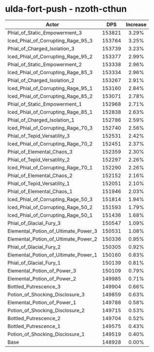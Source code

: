 # ulda-fort-push - nzoth-cthun
| Actor | DPS | Increase |
|---|:---:|:---:|
|Phial_of_Static_Empowerment_3|153821|3.29%|
|Iced_Phial_of_Corrupting_Rage_95_3|153764|3.25%|
|Phial_of_Charged_Isolation_3|153739|3.23%|
|Iced_Phial_of_Corrupting_Rage_95_2|153377|2.99%|
|Phial_of_Static_Empowerment_2|153338|2.96%|
|Iced_Phial_of_Corrupting_Rage_85_3|153334|2.96%|
|Phial_of_Charged_Isolation_2|153267|2.91%|
|Iced_Phial_of_Corrupting_Rage_95_1|153160|2.84%|
|Iced_Phial_of_Corrupting_Rage_85_2|153071|2.78%|
|Phial_of_Static_Empowerment_1|152968|2.71%|
|Iced_Phial_of_Corrupting_Rage_85_1|152838|2.63%|
|Phial_of_Charged_Isolation_1|152786|2.59%|
|Iced_Phial_of_Corrupting_Rage_70_3|152740|2.56%|
|Phial_of_Tepid_Versatility_3|152531|2.42%|
|Iced_Phial_of_Corrupting_Rage_70_2|152451|2.37%|
|Phial_of_Elemental_Chaos_3|152359|2.30%|
|Phial_of_Tepid_Versatility_2|152297|2.26%|
|Iced_Phial_of_Corrupting_Rage_70_1|152290|2.26%|
|Phial_of_Elemental_Chaos_2|152152|2.16%|
|Phial_of_Tepid_Versatility_1|152051|2.10%|
|Phial_of_Elemental_Chaos_1|151946|2.03%|
|Iced_Phial_of_Corrupting_Rage_50_3|151814|1.94%|
|Iced_Phial_of_Corrupting_Rage_50_2|151593|1.79%|
|Iced_Phial_of_Corrupting_Rage_50_1|151436|1.68%|
|Phial_of_Glacial_Fury_3|150547|1.09%|
|Elemental_Potion_of_Ultimate_Power_3|150531|1.08%|
|Elemental_Potion_of_Ultimate_Power_2|150336|0.95%|
|Phial_of_Glacial_Fury_2|150305|0.92%|
|Elemental_Potion_of_Ultimate_Power_1|150160|0.83%|
|Phial_of_Glacial_Fury_1|150139|0.81%|
|Elemental_Potion_of_Power_3|150109|0.79%|
|Elemental_Potion_of_Power_2|149985|0.71%|
|Bottled_Putrescence_3|149904|0.66%|
|Potion_of_Shocking_Disclosure_3|149859|0.63%|
|Elemental_Potion_of_Power_1|149788|0.58%|
|Potion_of_Shocking_Disclosure_2|149715|0.53%|
|Bottled_Putrescence_2|149704|0.52%|
|Bottled_Putrescence_1|149575|0.43%|
|Potion_of_Shocking_Disclosure_1|149519|0.40%|
|Base|148928|0.00%|
